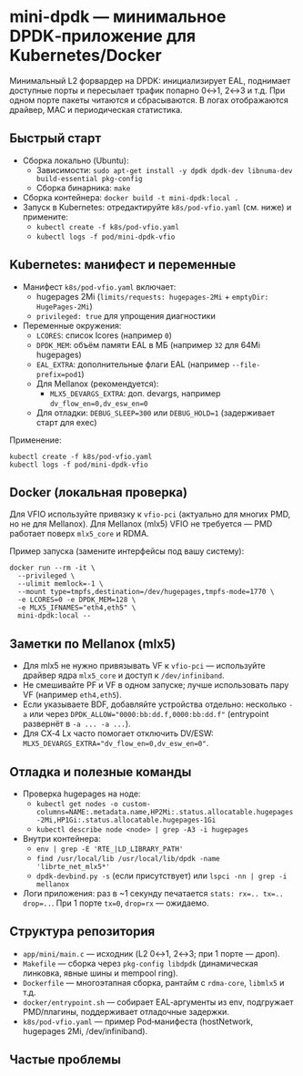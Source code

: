# mini-dpdk — минимальное DPDK‑приложение для Kubernetes/Docker

Минимальный L2 форвардер на DPDK: инициализирует EAL, поднимает доступные порты и пересылает трафик попарно 0↔1, 2↔3 и т.д. При одном порте пакеты читаются и сбрасываются. В логах отображаются драйвер, MAC и периодическая статистика.

## Быстрый старт

- Сборка локально (Ubuntu):
  - Зависимости: `sudo apt-get install -y dpdk dpdk-dev libnuma-dev build-essential pkg-config`
  - Сборка бинарника: `make`
- Сборка контейнера: `docker build -t mini-dpdk:local .`
- Запуск в Kubernetes: отредактируйте `k8s/pod-vfio.yaml` (см. ниже) и примените:
  - `kubectl create -f k8s/pod-vfio.yaml`
  - `kubectl logs -f pod/mini-dpdk-vfio`

## Kubernetes: манифест и переменные

- Манифест `k8s/pod-vfio.yaml` включает:
  - hugepages 2Mi (`limits/requests: hugepages-2Mi` + `emptyDir: HugePages-2Mi`)
  - `privileged: true` для упрощения диагностики
- Переменные окружения:
  - `LCORES`: список lcores (например `0`)
  - `DPDK_MEM`: объём памяти EAL в МБ (например `32` для 64Mi hugepages)
  - `EAL_EXTRA`: дополнительные флаги EAL (например `--file-prefix=pod1`)
  - Для Mellanox (рекомендуется):
    - `MLX5_DEVARGS_EXTRA`: доп. devargs, например `dv_flow_en=0,dv_esw_en=0`
  - Для отладки: `DEBUG_SLEEP=300` или `DEBUG_HOLD=1` (задерживает старт для exec)

Применение:

```
kubectl create -f k8s/pod-vfio.yaml
kubectl logs -f pod/mini-dpdk-vfio
```

## Docker (локальная проверка)

Для VFIO используйте привязку к `vfio-pci` (актуально для многих PMD, но не для Mellanox). Для Mellanox (mlx5) VFIO не требуется — PMD работает поверх `mlx5_core` и RDMA.

Пример запуска (замените интерфейсы под вашу систему):

```
docker run --rm -it \
  --privileged \
  --ulimit memlock=-1 \
  --mount type=tmpfs,destination=/dev/hugepages,tmpfs-mode=1770 \
  -e LCORES=0 -e DPDK_MEM=128 \
  -e MLX5_IFNAMES="eth4,eth5" \
  mini-dpdk:local --
```

## Заметки по Mellanox (mlx5)

- Для mlx5 не нужно привязывать VF к `vfio-pci` — используйте драйвер ядра `mlx5_core` и доступ к `/dev/infiniband`.
- Не смешивайте PF и VF в одном запуске; лучше использовать пару VF (например `eth4,eth5`).
- Если указываете BDF, добавляйте устройства отдельно: несколько `-a` или через `DPDK_ALLOW="0000:bb:dd.f,0000:bb:dd.f"` (entrypoint развернёт в `-a ... -a ...`).
- Для CX‑4 Lx часто помогает отключить DV/ESW: `MLX5_DEVARGS_EXTRA="dv_flow_en=0,dv_esw_en=0"`.

## Отладка и полезные команды

- Проверка hugepages на ноде:
  - `kubectl get nodes -o custom-columns=NAME:.metadata.name,HP2Mi:.status.allocatable.hugepages-2Mi,HP1Gi:.status.allocatable.hugepages-1Gi`
  - `kubectl describe node <node> | grep -A3 -i hugepages`
- Внутри контейнера:
  - `env | grep -E 'RTE_|LD_LIBRARY_PATH'`
  - `find /usr/local/lib /usr/local/lib/dpdk -name 'librte_net_mlx5*'`
  - `dpdk-devbind.py -s` (если присутствует) или `lspci -nn | grep -i mellanox`
- Логи приложения: раз в ~1 секунду печатается `stats: rx=.. tx=.. drop=..`. При 1 порте `tx=0`, `drop=rx` — ожидаемо.

## Структура репозитория

- `app/mini/main.c` — исходник (L2 0↔1, 2↔3; при 1 порте — дроп).
- `Makefile` — сборка через `pkg-config libdpdk` (динамическая линковка, явные шины и mempool ring).
- `Dockerfile` — многоэтапная сборка, рантайм с `rdma-core`, `libmlx5` и т.д.
- `docker/entrypoint.sh` — собирает EAL‑аргументы из env, подгружает PMD/плагины, поддерживает отладочные задержки.
- `k8s/pod-vfio.yaml` — пример Pod‑манифеста (hostNetwork, hugepages 2Mi, /dev/infiniband).

## Частые проблемы

